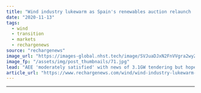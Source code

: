 ```yaml
---
title: "Wind industry lukewarm as Spain's renewables auction relaunch 'lacks detail'"
date: "2020-11-13"
tags: 
  - wind
  - transition
  - markets
  - rechargenews
source: "rechargenews"
image_url: "https://images-global.nhst.tech/image/SVJuaDJxN2FnVVgra2wyZk4zbCtjczNGd0UwUHVUYUJHYlhlOWRlMlJQTT0=/nhst/binary/03e530b66f92cffdc64e6daec409255f"
image_fp: "/assets/img/post_thumbnails/71.jpg"
lead: "AEE 'moderately satisfied' with news of 3.1GW tendering but hopes to see offshore wind programme in 2021"
article_url: "https://www.rechargenews.com/wind/wind-industry-lukewarm-as-spains-renewables-auction-relaunch-lacks-detail/2-1-912392"
---
```


---
